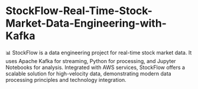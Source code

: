 # StockFlow-Real-Time-Stock-Market-Data-Engineering-with-Kafka
📊 StockFlow is a data engineering project for real-time stock market data. It uses Apache Kafka for streaming,  Python for processing, and  Jupyter Notebooks for analysis. Integrated with  AWS  services, StockFlow offers a scalable solution for high-velocity data, demonstrating modern data processing principles and technology integration.
